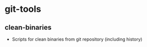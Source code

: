 # git-tools

## clean-binaries

* Scripts for clean binaries from git repository (including history)


